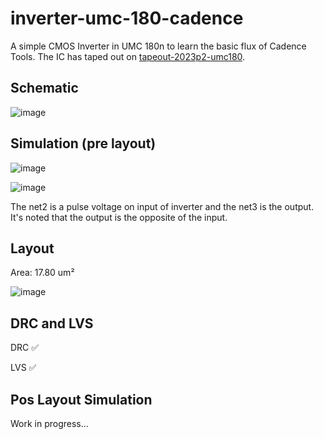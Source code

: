 # inverter-umc-180-cadence

A simple CMOS Inverter in UMC 180n to learn the basic flux of Cadence Tools. The IC has taped out on [tapeout-2023p2-umc180](https://github.com/hugodiasg/tapeout-2023p2-umc180).


## Schematic

![image](https://github.com/hugodiasg/inverter-umc-180-cadence/assets/80465879/83869f7d-7447-4e63-ba5a-69fe057c1ff9)

## Simulation (pre layout)

![image](https://github.com/hugodiasg/inverter-umc-180-cadence/assets/80465879/771b1750-99ef-4f0d-a837-d621a5cf945a)

![image](https://github.com/hugodiasg/inverter-umc-180-cadence/assets/80465879/9ecb398f-eb57-4c23-aa73-d8c22ea22eb9)

The net2 is a pulse voltage on input of inverter and the net3 is the output. It's noted that the output is the opposite of the input.

## Layout

Area: 17.80 um²

![image](https://github.com/hugodiasg/inverter-umc-180-cadence/assets/80465879/b97823c0-a5df-493f-a38b-bdfaa543415a)

## DRC and LVS

DRC ✅

LVS ✅

## Pos Layout Simulation
Work in progress...

